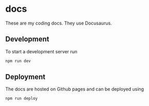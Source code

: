 # docs

These are my coding docs. They use Docusaurus.

## Development

To start a development server run

```sh
npm run dev
```

## Deployment

The docs are hosted on Github pages and can be deployed using

```sh
npm run deploy
```

